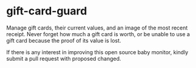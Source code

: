 # gift-card-guard
Manage gift cards, their current values, and an image of the most recent receipt. Never forget
how much a gift card is worth, or be unable to use a gift card because the proof of its
value is lost.

If there is any interest in improving this open source baby monitor, kindly submit a pull request with
proposed changed.


